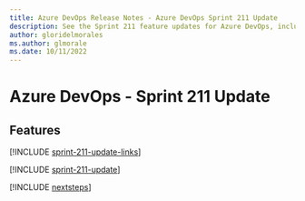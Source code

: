 ```yaml
---
title: Azure DevOps Release Notes - Azure DevOps Sprint 211 Update
description: See the Sprint 211 feature updates for Azure DevOps, including next steps.
author: gloridelmorales
ms.author: glmorale
ms.date: 10/11/2022
---
```


# Azure DevOps - Sprint 211 Update

## Features

[!INCLUDE [sprint-211-update-links](../includes/general/sprint-211-update-links.md)]

[!INCLUDE [sprint-211-update](../includes/general/sprint-211-update.md)]

[!INCLUDE [nextsteps](../includes/nextsteps.md)]
